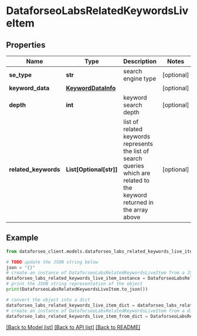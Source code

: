 # DataforseoLabsRelatedKeywordsLiveItem


## Properties

Name | Type | Description | Notes
------------ | ------------- | ------------- | -------------
**se_type** | **str** | search engine type | [optional] 
**keyword_data** | [**KeywordDataInfo**](KeywordDataInfo.md) |  | [optional] 
**depth** | **int** | keyword search depth | [optional] 
**related_keywords** | **List[Optional[str]]** | list of related keywords represents the list of search queries which are related to the keyword returned in the array above | [optional] 

## Example

```python
from dataforseo_client.models.dataforseo_labs_related_keywords_live_item import DataforseoLabsRelatedKeywordsLiveItem

# TODO update the JSON string below
json = "{}"
# create an instance of DataforseoLabsRelatedKeywordsLiveItem from a JSON string
dataforseo_labs_related_keywords_live_item_instance = DataforseoLabsRelatedKeywordsLiveItem.from_json(json)
# print the JSON string representation of the object
print(DataforseoLabsRelatedKeywordsLiveItem.to_json())

# convert the object into a dict
dataforseo_labs_related_keywords_live_item_dict = dataforseo_labs_related_keywords_live_item_instance.to_dict()
# create an instance of DataforseoLabsRelatedKeywordsLiveItem from a dict
dataforseo_labs_related_keywords_live_item_from_dict = DataforseoLabsRelatedKeywordsLiveItem.from_dict(dataforseo_labs_related_keywords_live_item_dict)
```
[[Back to Model list]](../README.md#documentation-for-models) [[Back to API list]](../README.md#documentation-for-api-endpoints) [[Back to README]](../README.md)


